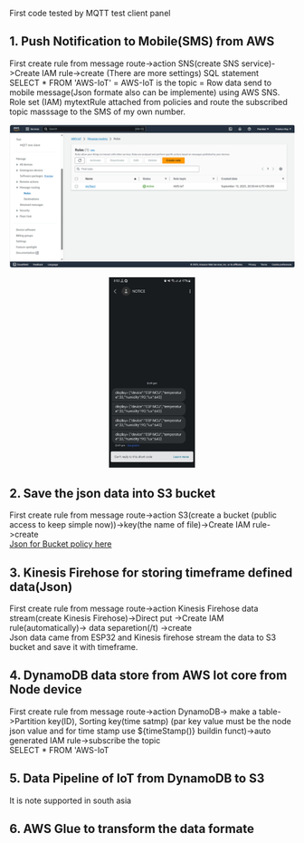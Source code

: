 First code tested by MQTT test client panel<br>

## 1. Push Notification to Mobile(SMS) from AWS 
First create rule from message route->action SNS(create SNS service)->Create IAM rule->create (There are more settings)
SQL statement <br> 
SELECT * FROM 'AWS-IoT' = AWS-IoT is the topic = Row data send to mobile message(Json formate also can be implemente) using AWS SNS.<br>
Role set (IAM) mytextRule attached from policies and route the subscribed topic masssage to the SMS of my own number.

<p align="center">
  <img src="https://github.com/prashun06/AWS_IoT_Core_project/blob/main/Images/SNS.png" alt="AWS Message routing panal"/>
</p>
<p align="center">
  <img src="https://github.com/prashun06/AWS_IoT_Core_project/blob/main/Images/text%20Mesg.jpg" width="30%" height="10%" />
</p>

## 2. Save the json data into S3 bucket

First create rule from message route->action S3(create a bucket (public access to keep simple now))->key(the name of file)->Create IAM rule->create <br> 
[Json for Bucket policy here](https://github.com/prashun06/AWS_IoT_Core_project/blob/main/policy_json.json/)<br> 

## 3. Kinesis Firehose for storing timeframe defined data(Json)
First create rule from message route->action Kinesis Firehose data stream(create Kinesis Firehose)->Direct put ->Create IAM rule(automatically)-> data separetion(/t) ->create <br> 
Json data came from ESP32 and Kinesis firehose stream the data to S3 bucket and save it with timeframe.

## 4. DynamoDB data store from AWS Iot core from Node device
First create rule from message route->action DynamoDB-> make a table->Partition key(ID), Sorting key(time satmp) (par key value must be the node json value and for time stamp use ${timeStamp()} buildin funct)->auto generated IAM rule->subscribe the topic <br> 
SELECT * FROM 'AWS-IoT <br> 
## 5. Data Pipeline of IoT from DynamoDB to S3
It is note supported in south asia <br> 
## 6. AWS Glue to transform the data formate

